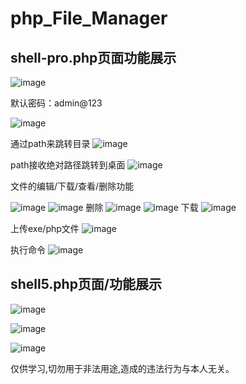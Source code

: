 # php_File_Manager

## shell-pro.php页面功能展示

![image](https://github.com/user-attachments/assets/4de4b095-a93f-47f8-a5ea-09e0af5dd17a)

默认密码：admin@123

![image](https://github.com/user-attachments/assets/9b1a4588-58e6-4980-a1a7-c234467ea894)

通过path来跳转目录
![image](https://github.com/user-attachments/assets/38ba3116-9361-4de9-a509-357d768f6c54)

path接收绝对路径跳转到桌面
![image](https://github.com/user-attachments/assets/abe031aa-2ac7-4d4a-b2b0-edf14a1e49de)

文件的编辑/下载/查看/删除功能<br>

![image](https://github.com/user-attachments/assets/b746468c-216c-47eb-9136-0f36420c8725)
![image](https://github.com/user-attachments/assets/a99c9352-888f-44cd-9bd0-2605733baf7d)
删除
![image](https://github.com/user-attachments/assets/adead7e2-ab01-4764-8721-fb15a9414cf8)
![image](https://github.com/user-attachments/assets/8eee8ad0-977a-4f4c-9fc6-997a63bba48b)
下载
![image](https://github.com/user-attachments/assets/c2de2887-5cab-446f-8f64-90977b6b747f)

上传exe/php文件
![image](https://github.com/user-attachments/assets/5d6f6a38-3dfe-4f13-9a7b-268c99ee2d4c)

执行命令
![image](https://github.com/user-attachments/assets/3e160264-df79-4f9a-a475-25ec377e242b)

## shell5.php页面/功能展示
![image](https://github.com/user-attachments/assets/6e897130-e5f8-4969-b1c6-396673139f34)

![image](https://github.com/user-attachments/assets/f8decf41-5688-4107-8881-b181477d9778)

![image](https://github.com/user-attachments/assets/71526185-5aef-4812-99dc-6a710b2d1a81)


仅供学习,切勿用于非法用途,造成的违法行为与本人无关。





